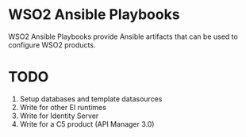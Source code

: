 # WSO2 Ansible Playbooks

WSO2 Ansible Playbooks provide Ansible artifacts that can be used to configure WSO2 products.

# TODO
1. Setup databases and template datasources
2. Write for other EI runtimes
3. Write for Identity Server
4. Write for a C5 product (API Manager 3.0)
